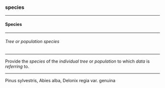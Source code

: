 ### species



------
#### Species



------
###### Tree or population species



------
Provide the *species* of the *individual tree* or *population* to which *data* is *referring* to.



------
Pinus sylvestris, Abies alba, Delonix regia var. genuina